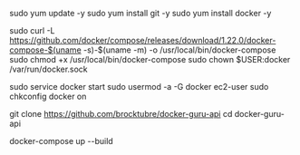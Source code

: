 <!-- ami-09d069a04349dc3cb -->

sudo yum update -y
sudo yum install git -y
sudo yum install docker -y

sudo curl -L https://github.com/docker/compose/releases/download/1.22.0/docker-compose-$(uname -s)-$(uname -m) -o /usr/local/bin/docker-compose
sudo chmod +x /usr/local/bin/docker-compose
sudo chown $USER:docker /var/run/docker.sock

sudo service docker start
sudo usermod -a -G docker ec2-user
sudo chkconfig docker on

git clone https://github.com/brocktubre/docker-guru-api
cd docker-guru-api

docker-compose up --build